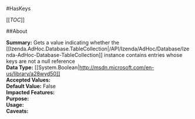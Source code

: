 #HasKeys

[[_TOC_]]

##About

**Summary:** Gets a value indicating whether the [[Izenda.AdHoc.Database.TableCollection|/API/Izenda/AdHoc/Database/Izenda-AdHoc-Database-TableCollection]] instance  contains entries whose keys are not a null reference  
**Data Type:** [[System.Boolean|http://msdn.microsoft.com/en-us/library/a28wyd50]]  
**Accepted Values:**   
**Default Value:** False  
**Impacted Features:**   
**Purpose:**   
**Usage:**   
**Caveats:**   

